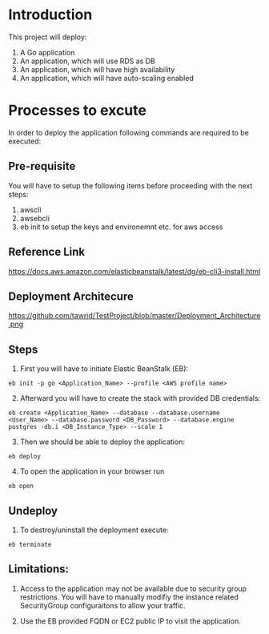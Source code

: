 # Introduction

This project will deploy:
1. A Go application 
2. An application, which will use RDS as DB
3. An application, which will have high availability
4. An application, which will have auto-scaling enabled

# Processes to excute

In order to deploy the application following commands are required to be executed:


## Pre-requisite

You will have to setup the following items before proceeding with the next steps:
1. awscli 
2. awsebcli 
3. eb init to setup the keys and environemnt etc. for aws access

## Reference Link 
https://docs.aws.amazon.com/elasticbeanstalk/latest/dg/eb-cli3-install.html

## Deployment Architecure 
https://github.com/tawrid/TestProject/blob/master/Deployment_Architecture.png

## Steps

1. First you will have to initiate Elastic BeanStalk (EB):

```eb init -p go <Application_Name> --profile <AWS profile name>```

2. Afterward you will have to create the stack with provided DB credentials:

```eb create <Application_Name> --database --database.username <User_Name> --database.password <DB_Password> --database.engine postgres -db.i <DB_Instance_Type> --scale 1```

3. Then we should be able to deploy the application:

```eb deploy```

4. To open the application in your browser run 

```eb open```

## Undeploy
1. To destroy/uninstall the deployment execute:

```eb terminate```

## Limitations:
1. Access to the application may not be available due to security group restrictions. You will have to manually modifiy the instance related SecurityGroup configuraitons to allow your traffic.

2. Use the EB provided FQDN or EC2 public IP to visit the application.
